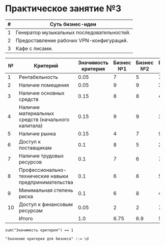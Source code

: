 # Практическое занятие №3

|#|Суть бизнес-идеи|
|-|----------------|
|1|Генератор музыкальных последовательностей.
|2|Предоставление рабочих VPN-конфигураций.
|3|Кафе с лисами.

| № | Критерий | Значимость критерия | Бизнес №1 | Бизнес №2 | Бизнес №3 |
|---|----------|---------------------|-----------|-----------|-----------|
|1|Рентабельность|0.05|7|5|7
|2|Наличие помещения|0.05|9|9|3
|3|Наличие основных средств|0.15|8|8|4
|4|Наличие материальных средств (начального капитала)|0.15|9|9|3
|5|Наличие рынка|0.15|4|7|9
|6|Доступ к поставщикам|0.1|8|5|2
|7|Наличие трудовых ресурсов|0.1|7|6|7
|8|Профессионально-технические навыки предпринимательства|0.1|6|6|5
|9|Минимальная степень риска|0.1|6|8|4
|10|Доступ к финансовым ресурсам|0.05|2|2|7
||Итого|1.0|6.75|6.9|5.05

`sum("Значимость критерия") == 1`

`"Значение критерия для бизнеса" ::= \d`
